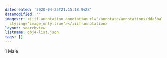 ```yaml
---
datecreated: '2020-04-25T21:15:18.962Z'
datemodified: ''
imagescr: <iiif-annotation annotationurl="/annotate/annotations/dda5ba74-8739-11ea-96bb-5254008afee6.json"
  styling="image_only:true"></iiif-annotation>
layout: searchview
listname: obj4-list.json
tags: []
---
```

1 Male